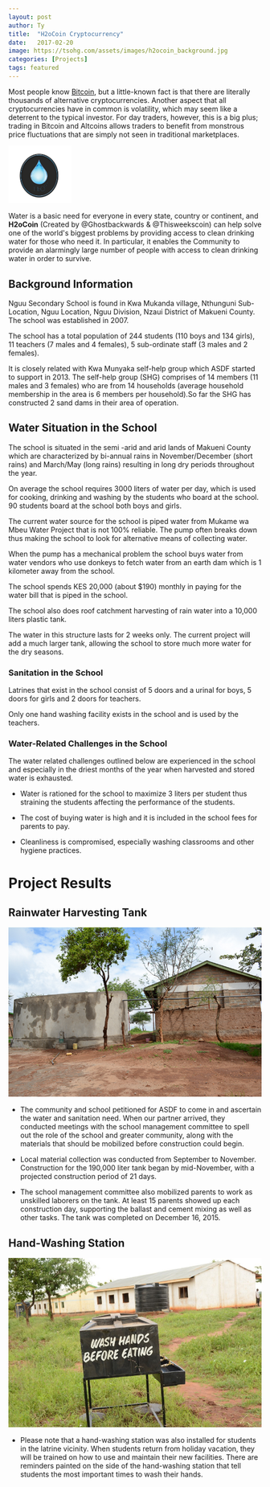 ```yaml
---
layout: post
author: Ty
title:  "H2oCoin Cryptocurrency"
date:   2017-02-20
image: https://tsohg.com/assets/images/h2ocoin_background.jpg
categories: [Projects]
tags: featured
---
```


Most people know [Bitcoin](https://en.wikipedia.org/wiki/Bitcoin), but a little-known fact is that there are literally thousands of alternative cryptocurrencies. Another aspect that all cryptocurrencies have in common is volatility, which may seem like a deterrent to the typical investor. For day traders, however, this is a big plus; trading in Bitcoin and Altcoins allows traders to benefit from monstrous price fluctuations that are simply not seen in traditional marketplaces. 

<img src="/assets/images/h2o_logo.png" width="25%" height="25%">

Water is a basic need for everyone in every state, country or continent, and **H2oCoin** (Created by @Ghostbackwards & @Thisweekscoin) can help solve one of the world's biggest problems by providing access to clean drinking water for those who need it. In particular, it enables the Community to provide an alarmingly large number of people with access to clean drinking water in order to survive. 


## Background Information

Nguu Secondary School is found in Kwa Mukanda village, Nthunguni Sub-Location, Nguu Location, Nguu Division, Nzaui District of Makueni County. The school was established in 2007.

The school has a total population of 244 students (110 boys and 134 girls), 11 teachers (7 males and 4 females), 5 sub-ordinate staff (3 males and 2 females).

It is closely related with Kwa Munyaka self-help group which ASDF started to support in 2013. The self-help group (SHG) comprises of 14 members (11 males and 3 females) who are from 14 households (average household membership in the area is 6 members per household).So far the SHG has constructed 2 sand dams in their area of operation.

## Water Situation in the School

The school is situated in the semi -arid and arid lands of Makueni County which are characterized by bi-annual rains in November/December (short rains) and March/May (long rains) resulting in long dry periods throughout the year.

On average the school requires 3000 liters of water per day, which is used for cooking, drinking and washing by the students who board at the school. 90 students board at the school both boys and girls.

The current water source for the school is piped water from Mukame wa Mbeu Water Project that is not 100% reliable. The pump often breaks down thus making the school to look for alternative means of collecting water.

When the pump has a mechanical problem the school buys water from water vendors who use donkeys to fetch water from an earth dam which is 1 kilometer away from the school.

The school spends KES 20,000 (about $190) monthly in paying for the water bill that is piped in the school.

The school also does roof catchment harvesting of rain water into a 10,000 liters plastic tank.

The water in this structure lasts for 2 weeks only. The current project will add a much larger tank, allowing the school to store much more water for the dry seasons.

### Sanitation in the School

Latrines that exist in the school consist of 5 doors and a urinal for boys, 5 doors for girls and 2 doors for teachers.

Only one hand washing facility exists in the school and is used by the teachers.

### Water-Related Challenges in the School

The water related challenges outlined below are experienced in the school and especially in the driest months of the year when harvested and stored water is exhausted.

* Water is rationed for the school to maximize 3 liters per student thus straining the students affecting the performance of the students.

* The cost of buying water is high and it is included in the school fees for parents to pay.

* Cleanliness is compromised, especially washing classrooms and other hygiene practices.

# Project Results

## Rainwater Harvesting Tank
![](/assets/images/watertank1.png)
* The community and school petitioned for ASDF to come in and ascertain the water and sanitation need. When our partner arrived, they conducted meetings with the school management committee to spell out the role of the school and greater community, along with the materials that should be mobilized before construction could begin.

* Local material collection was conducted from September to November. Construction for the 190,000 liter tank began by mid-November, with a projected construction period of 21 days.

* The school management committee also mobilized parents to work as unskilled laborers on the tank. At least 15 parents showed up each construction day, supporting the ballast and cement mixing as well as other tasks. The tank was completed on December 16, 2015.

## Hand-Washing Station
![](/assets/images/washing.png)
* Please note that a hand-washing station was also installed for students in the latrine vicinity. When students return from holiday vacation, they will be trained on how to use and maintain their new facilities. There are reminders painted on the side of the hand-washing station that tell students the most important times to wash their hands.
